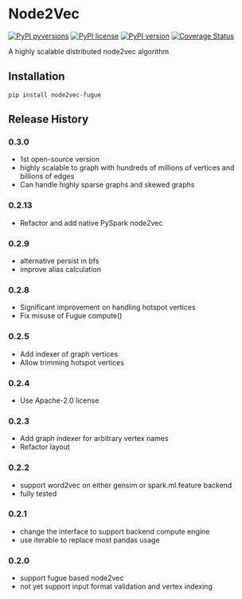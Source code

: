 # Node2Vec

[![PyPI pyversions](https://img.shields.io/pypi/pyversions/node2vec-fugue.svg)](https://pypi.python.org/pypi/node2vec-fugue/)
[![PyPI license](https://img.shields.io/pypi/l/node2vec-fugue.svg)](https://pypi.python.org/pypi/node2vec-fugue/)
[![PyPI version](https://badge.fury.io/py/node2vec-fugue.svg)](https://pypi.python.org/pypi/node2vec-fugue/)
[![Coverage Status](https://coveralls.io/repos/github/fugue-project/node2vec/badge.svg?branch=master)](https://coveralls.io/github/fugue-project/node2vec?branch=master)

A highly scalable distributed node2vec algorithm

## Installation
```
pip install node2vec-fugue
```


## Release History
### 0.3.0
* 1st open-source version
* highly scalable to graph with hundreds of millions of vertices and billions of edges
* Can handle highly sparse graphs and skewed graphs

### 0.2.13
* Refactor and add native PySpark node2vec

### 0.2.9
* alternative persist in bfs
* improve alias calculation

### 0.2.8
* Significant improvement on handling hotspot vertices
* Fix misuse of Fugue compute()

### 0.2.5
* Add indexer of graph vertices
* Allow trimming hotspot vertices

### 0.2.4
* Use Apache-2.0 license

### 0.2.3
* Add graph indexer for arbitrary vertex names
* Refactor layout

### 0.2.2
* support word2vec on either gensim or spark.ml.feature backend
* fully tested

### 0.2.1
* change the interface to support backend compute engine
* use iterable to replace most pandas usage

### 0.2.0
* support fugue based node2vec
* not yet support input format validation and vertex indexing
